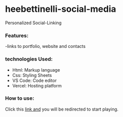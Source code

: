 # heebettinelli-social-media

Personalized Social-Linking

<h3>Features:</h3>

-links to portfolio, website and contacts

<H3>technologies Used:</H3>

- Html: Markup language
- Css: Styling Sheets
- VS Code: Code editor
- Vercel: Hosting platform

<h3>How to use:</h3>

Click this <a href="">link and</a> you will be redirected to start playing.

